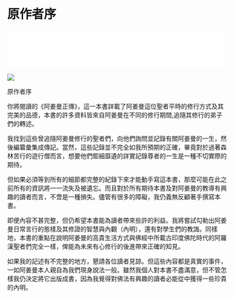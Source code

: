 # 原作者序

<iframe frameborder="0" marginwidth="0" marginheight="0" width=500 height=86 src="./mp3/1-0.mp3"></iframe>

![](./img/1-0.webp)

原作者序

你將閱讀的《阿姜曼正傳》，這一本書詳載了阿姜曼這位聖者平時的修行方式及其完美的品德，本書的許多資料皆來自阿姜曼在不同的修行期間,追隨其修行的弟子們的轉述。

我找到這些曾追隨阿姜曼修行的聖者們，向他們詢問並記錄有關阿姜曼的一生，然後編纂彙集成傳記。當然，這些記錄並不完全如我所預期的正確，畢竟對於過著森林苦行的遊行僧而言，想要他們鉅細靡遺的詳實記錄尊者的一生是一種不切實際的期待。

但如果必須等到所有的細節都完整的紀錄下來才能動手寫這本書，那麼可能在此之前所有的資訊將一一流失及被遺忘。而且對於所有期待本書及對阿姜曼的教導有興趣的讀者而言，不啻是一種損失。儘管有很多的障礙，我仍義無反顧著手撰寫本書。

即便內容不甚完整，但仍希望本書能為讀者帶來些許的利益。我將嘗試勾勒出阿姜曼日常言行的態樣及其修證的智慧與內觀（內明），還有對學生們的教誨。同樣地，本書的重點在說明阿姜曼的高貴生活方式與佛經中所載古印度佛陀時代的阿羅漢聖者們完全一樣，俾能為未來有心修行的後進帶來正確的知見。

如果我的記述有不完整的地方，懇請各位讀者見諒。但這些內容都是真實的事件，一如阿姜曼本人親自為我們現身說法一般。雖然我個人對本書不盡滿意，但不管怎樣我仍決定將它出版成書，因為我覺得對佛法有興趣的讀者必能從中獲得一些珍貴的內明。

